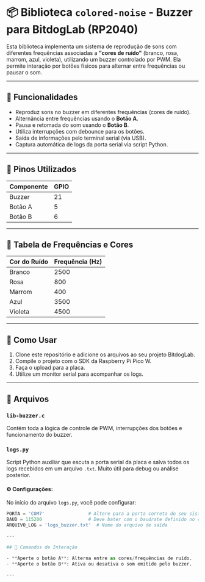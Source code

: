 # 📦 Biblioteca `colored-noise` - Buzzer para BitdogLab (RP2040)

Esta biblioteca implementa um sistema de reprodução de sons com diferentes frequências associadas a **"cores de ruído"** (branco, rosa, marrom, azul, violeta), utilizando um buzzer controlado por PWM. Ela permite interação por botões físicos para alternar entre frequências ou pausar o som.

---

## 🧠 Funcionalidades

- Reproduz sons no buzzer em diferentes frequências (cores de ruído).
- Alternância entre frequências usando o **Botão A**.
- Pausa e retomada do som usando o **Botão B**.
- Utiliza interrupções com debounce para os botões.
- Saída de informações pelo terminal serial (via USB).
- Captura automática de logs da porta serial via script Python.

---

## 📌 Pinos Utilizados

| Componente | GPIO |
|------------|------|
| Buzzer     | 21   |
| Botão A    | 5    |
| Botão B    | 6    |

---

## 🎵 Tabela de Frequências e Cores

| Cor do Ruído | Frequência (Hz) |
|--------------|------------------|
| Branco       | 2500             |
| Rosa         | 800              |
| Marrom       | 400              |
| Azul         | 3500             |
| Violeta      | 4500             |

---

## 🚀 Como Usar

1. Clone este repositório e adicione os arquivos ao seu projeto BitdogLab.
3. Compile o projeto com o SDK da Raspberry Pi Pico W.
4. Faça o upload para a placa.
5. Utilize um monitor serial para acompanhar os logs.

---

## 📁 Arquivos

### `lib-buzzer.c`

Contém toda a lógica de controle de PWM, interrupções dos botões e funcionamento do buzzer.

### `logs.py`

Script Python auxiliar que escuta a porta serial da placa e salva todos os logs recebidos em um arquivo `.txt`. Muito útil para debug ou análise posterior.

#### ⚙️ Configurações:

No início do arquivo `logs.py`, você pode configurar:

```python
PORTA = 'COM7'                # Altere para a porta correta do seu sistema
BAUD = 115200                 # Deve bater com o baudrate definido no código em C
ARQUIVO_LOG = 'logs_buzzer.txt'  # Nome do arquivo de saída

---

## 🧪 Comandos de Interação

- **Aperte o botão A**: Alterna entre as cores/frequências de ruído.
- **Aperte o botão B**: Ativa ou desativa o som emitido pelo buzzer.

---